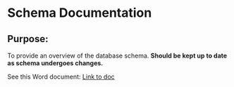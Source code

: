 # Schema Documentation

## Purpose:

To provide an overview of the database schema. **Should be kept up to date as schema undergoes changes.**

See this Word document: [Link to doc](https://mywhitworth-my.sharepoint.com/:w:/g/personal/lwagner27_my_whitworth_edu/EVOlNl51vjREuah1M52ScOgBcOFmUnYhj-T1g11YtfPR6A?e=fXG5wE)